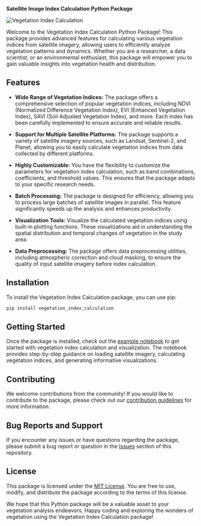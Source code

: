 **Satellite Image Index Calculation Python Package**

![Vegetation Index Calculation](https://github.com/your_username/vegetation_index_calculation/blob/main/images/vegetation_index.jpg)

Welcome to the Vegetation Index Calculation Python Package! This package provides advanced features for calculating various vegetation indices from satellite imagery, allowing users to efficiently analyze vegetation patterns and dynamics. Whether you are a researcher, a data scientist, or an environmental enthusiast, this package will empower you to gain valuable insights into vegetation health and distribution.

## Features

- **Wide Range of Vegetation Indices:** The package offers a comprehensive selection of popular vegetation indices, including NDVI (Normalized Difference Vegetation Index), EVI (Enhanced Vegetation Index), SAVI (Soil Adjusted Vegetation Index), and more. Each index has been carefully implemented to ensure accurate and reliable results.

- **Support for Multiple Satellite Platforms:** The package supports a variety of satellite imagery sources, such as Landsat, Sentinel-2, and Planet, allowing you to easily calculate vegetation indices from data collected by different platforms.

- **Highly Customizable:** You have the flexibility to customize the parameters for vegetation index calculation, such as band combinations, coefficients, and threshold values. This ensures that the package adapts to your specific research needs.

- **Batch Processing:** The package is designed for efficiency, allowing you to process large batches of satellite images in parallel. This feature significantly speeds up the analysis and enhances productivity.

- **Visualization Tools:** Visualize the calculated vegetation indices using built-in plotting functions. These visualizations aid in understanding the spatial distribution and temporal changes of vegetation in the study area.

- **Data Preprocessing:** The package offers data preprocessing utilities, including atmospheric correction and cloud masking, to ensure the quality of input satellite imagery before index calculation.

## Installation

To install the Vegetation Index Calculation package, you can use pip:

```bash
pip install vegetation_index_calculation
```

## Getting Started

Once the package is installed, check out the [example notebook](https://github.com/your_username/vegetation_index_calculation/blob/main/examples/vegetation_index_calculation_example.ipynb) to get started with vegetation index calculation and visualization. The notebook provides step-by-step guidance on loading satellite imagery, calculating vegetation indices, and generating informative visualizations.

## Contributing

We welcome contributions from the community! If you would like to contribute to the package, please check out our [contribution guidelines](https://github.com/your_username/vegetation_index_calculation/blob/main/CONTRIBUTING.md) for more information.

## Bug Reports and Support

If you encounter any issues or have questions regarding the package, please submit a bug report or question in the [Issues](https://github.com/your_username/vegetation_index_calculation/issues) section of this repository.

## License

This package is licensed under the [MIT License](https://github.com/your_username/vegetation_index_calculation/blob/main/LICENSE). You are free to use, modify, and distribute the package according to the terms of this license.

We hope that this Python package will be a valuable asset to your vegetation analysis endeavors. Happy coding and exploring the wonders of vegetation using the Vegetation Index Calculation package!